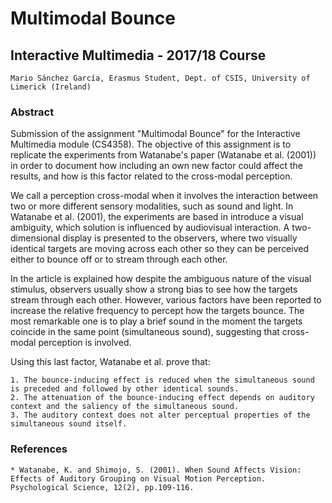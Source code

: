 # Multimodal Bounce

## Interactive Multimedia - 2017/18 Course 

	Mario Sánchez García, Erasmus Student, Dept. of CSIS, University of Limerick (Ireland) 

### Abstract
Submission of the assignment "Multimodal Bounce" for the Interactive Multimedia module (CS4358). The objective of this assignment is to replicate the experiments from Watanabe's paper (Watanabe et al. (2001)) in order to document how including an own new factor could affect the results, and how is this factor related to the cross-modal perception.

We call a perception cross-modal when it involves the interaction between two or more different sensory modalities, such as sound and light. In Watanabe et al. (2001), the experiments are based in introduce a visual ambiguity, which solution is influenced by audiovisual interaction. A two-dimensional display is presented to the observers, where two visually identical targets are moving across each other so they can be perceived either to bounce off or to stream through each other. 

In the article is explained how despite the ambiguous nature of the visual stimulus, observers usually show a strong bias to see how the targets stream through each other. However, various factors have been reported to increase the relative frequency to percept how the targets bounce. The most remarkable one is to play a brief sound in the moment the targets coincide in the same point (simultaneous sound), suggesting that cross-modal perception is involved.

Using this last factor, Watanabe et al. prove that:

	1. The bounce-inducing effect is reduced when the simultaneous sound is preceded and followed by other identical sounds.
	2. The attenuation of the bounce-inducing effect depends on auditory context and the saliency of the simultaneous sound.
	3. The auditory context does not alter perceptual properties of the simultaneous sound itself.

### References
	* Watanabe, K. and Shimojo, S. (2001). When Sound Affects Vision: Effects of Auditory Grouping on Visual Motion Perception. Psychological Science, 12(2), pp.109-116.

